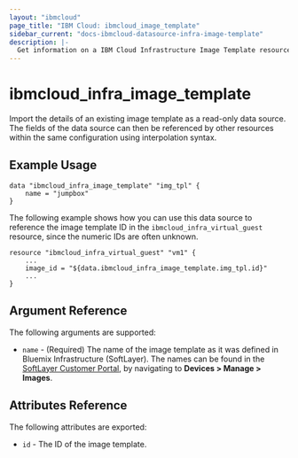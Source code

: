 ```yaml
---
layout: "ibmcloud"
page_title: "IBM Cloud: ibmcloud_image_template"
sidebar_current: "docs-ibmcloud-datasource-infra-image-template"
description: |-
  Get information on a IBM Cloud Infrastructure Image Template resource
---
```


# ibmcloud\_infra_image_template

Import the details of an existing image template as a read-only data source. The fields of the data source can then be referenced by other resources within the same configuration using interpolation syntax.

## Example Usage

```hcl
data "ibmcloud_infra_image_template" "img_tpl" {
    name = "jumpbox"
}
```

The following example shows how you can use this data source to reference the image template ID in the `ibmcloud_infra_virtual_guest` resource, since the numeric IDs are often unknown.

```hcl
resource "ibmcloud_infra_virtual_guest" "vm1" {
    ...
    image_id = "${data.ibmcloud_infra_image_template.img_tpl.id}"
    ...
}
```

## Argument Reference

The following arguments are supported:

* `name` - (Required) The name of the image template as it was defined in Bluemix Infrastructure (SoftLayer). The names can be found in the [SoftLayer Customer Portal](https://control.softlayer.com), by navigating to **Devices > Manage > Images**.

## Attributes Reference

The following attributes are exported:

* `id` - The ID of the image template.
